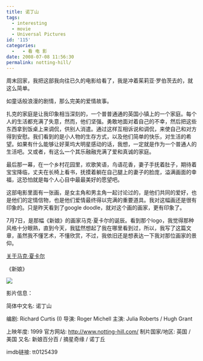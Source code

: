 ```yaml
---
title: 诺丁山
tags:
  - interesting
  - movie
  - Universal Pictures
id: '115'
categories:
  -   - 看 电 影
date: 2008-07-08 11:56:30
permalink: notting-hill/
---
```


周末回家，我把这部我向往已久的电影给看了，我是冲着茱莉亚·罗伯茨去的，就这么简单。

如童话般浪漫的剧情，那么完美的爱情故事。

扎克的家庭是让我印象相当深刻的，一个普普通通的英国小镇上的一个家庭。每个人的生活都充满了失意，然而，他们坚强。勇敢地面对着自己的不幸，然后把这些东西拿到饭桌上来调侃，供别人消遣。通过这样互相诉说和调侃，来使自己和对方得到安慰。我们看到的是小人物的生存方式，以及他们简单的快乐，对生活的希望。如果有什么能够让好莱坞大明星感动的话，我想，一定就是作为一个普通人的生活吧。又或者，有这么一个其乐融融充满了爱和真诚的家庭。
<!-- more -->
最后那一幕，在一个乡村花园里，欢歌笑语，鸟语花香，妻子手抚着肚子，期待着宝宝降临，丈夫在长椅上看书，抚摸着躺在自己腿上的妻子的脸庞，溢满画面的幸福，这恐怕就是每个人心目中最最美好的愿望吧。

这部电影里面有一张画，是女主角和男主角一起讨论过的，是他们共同的爱好，也是他们的定情信物，也是他们爱情最终得以完满的重要道具。我对这幅画还是很有印象的。只是昨天看到了google doodle，就对这个画的画家，更有印象了。

7月7日，是那幅《新娘》的画家马克·夏卡尔的诞辰。看到那个logo，我觉得那种风格十分眼熟，直到今天，我猛然想起了我在哪里看到过，所以，我写了这篇文章，虽然我不懂艺术，不懂欣赏，不过，我依旧还是想表达一下我对那位画家的景仰。

[关于马克·夏卡尔](http://it.liuhuafang.com/2008/07/%e8%b0%b7%e6%ad%8clogo%ef%bc%9a%e9%a9%ac%e5%85%8b%c2%b7%e5%a4%8f%e5%8d%a1%e5%b0%94/)

《新娘》

![](http://lh4.ggpht.com/TangChao.ZJU/SHLZRdKwppI/AAAAAAAAAdk/UCEk6W5vYOo/s800/La-Mariee-Posters.jpg)

影片信息：

简体中文名: 诺丁山

编剧: Richard Curtis (I)
导演: Roger Michell
主演: Julia Roberts / Hugh Grant

上映年度: 1999
官方网站: http://www.notting-hill.com/
制片国家/地区: 英国 /　美国
又名: 新娘百分百 / 摘星奇缘 / 诺丁丘

imdb链接: tt0125439